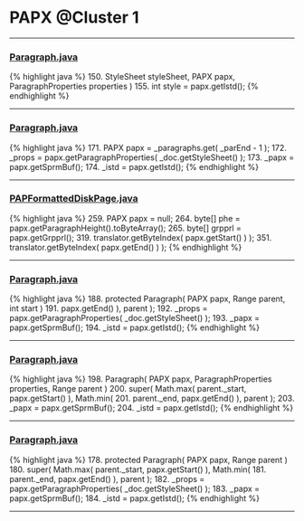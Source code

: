 # PAPX @Cluster 1

***

### [Paragraph.java](https://searchcode.com/codesearch/view/97384407/)
{% highlight java %}
150.     StyleSheet styleSheet, PAPX papx, ParagraphProperties properties )
155. int style = papx.getIstd();
{% endhighlight %}

***

### [Paragraph.java](https://searchcode.com/codesearch/view/97384407/)
{% highlight java %}
171. PAPX papx = _paragraphs.get( _parEnd - 1 );
172. _props = papx.getParagraphProperties( _doc.getStyleSheet() );
173. _papx = papx.getSprmBuf();
174. _istd = papx.getIstd();
{% endhighlight %}

***

### [PAPFormattedDiskPage.java](https://searchcode.com/codesearch/view/97384195/)
{% highlight java %}
259. PAPX papx = null;
264.     byte[] phe = papx.getParagraphHeight().toByteArray();
265.     byte[] grpprl = papx.getGrpprl();
319.             translator.getByteIndex( papx.getStart() ) );
351.         translator.getByteIndex( papx.getEnd() ) );
{% endhighlight %}

***

### [Paragraph.java](https://searchcode.com/codesearch/view/97384407/)
{% highlight java %}
188. protected Paragraph( PAPX papx, Range parent, int start )
191.             papx.getEnd() ), parent );
192.     _props = papx.getParagraphProperties( _doc.getStyleSheet() );
193.     _papx = papx.getSprmBuf();
194.     _istd = papx.getIstd();
{% endhighlight %}

***

### [Paragraph.java](https://searchcode.com/codesearch/view/97384407/)
{% highlight java %}
198. Paragraph( PAPX papx, ParagraphProperties properties, Range parent )
200.     super( Math.max( parent._start, papx.getStart() ), Math.min(
201.             parent._end, papx.getEnd() ), parent );
203.     _papx = papx.getSprmBuf();
204.     _istd = papx.getIstd();
{% endhighlight %}

***

### [Paragraph.java](https://searchcode.com/codesearch/view/97384407/)
{% highlight java %}
178. protected Paragraph( PAPX papx, Range parent )
180.     super( Math.max( parent._start, papx.getStart() ), Math.min(
181.             parent._end, papx.getEnd() ), parent );
182.     _props = papx.getParagraphProperties( _doc.getStyleSheet() );
183.     _papx = papx.getSprmBuf();
184.     _istd = papx.getIstd();
{% endhighlight %}

***


